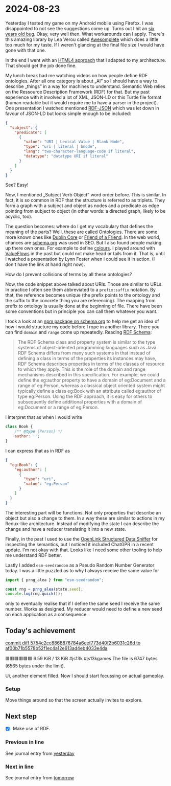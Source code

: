 <!--
SPDX-FileCopyrightText: 2024 André Jaenisch

SPDX-License-Identifier: AGPL-3.0-or-later
-->

# 2024-08-23

Yesterday I tested my game on my Android mobile using Firefox. I was
disappointed to not see the suggestions come up. Turns out I hit an
[six years old bug][bug]. Okay, very well then. What workarounds can I apply.
There's this amazing library by Lea Verou called [Awesomplete][awesomplete]
which does a little too much for my taste. If I weren't glancing at the final
file size I would have gone with that one.

In the end I went with an [HTML4 approach][html4] that I adapted to my
architecture. That should get the job done fine.

My lunch break had me watching videos on how people define RDF ontologies.
After all one category is about „AI” so I should have a way to describe
„things” in a way for machines to understand. Semantic Web relies on the
Ressource Description Framework (RDF) for that. But my past experience with it
involved a lot of XML, JSON-LD or this Turtle file format (human readable but
it would require me to have a parser in the project). One presentation I
watched mentioned [RDF-JSON][rdfjson] which was let down in favour of JSON-LD
but looks simple enough to be included:

```json
{
  "subject": {
    "predicate": [
      {
        "value": "URI | Lexical Value | Blank Node",
        "type": "uri | literal | bnode",
        "lang": "two-character-language-code if literal",
        "datatype": "datatype URI if literal"
      }
    ]
  }
}
```

See? Easy!

Now, I mentioned „Subject Verb Object” word order before. This is similar.
In fact, it is so common in RDF that the structure is referred to as triplets.
They form a graph with a subject and object as nodes and a predicate as edge
pointing from subject to object (in other words: a directed graph, likely to
be acyclic, too).

The question becomes: where do I get my vocabulary that defines the meaning
of the parts? Well, these are called Ontologies. There are some more known ones
like [Dublin Core][dc] or [Friend of a Friend][foaf]. In the web world, chances
are [schema.org][schema] was used in SEO. But I also found people making up
there own ones. For example to define [colours][cyannotation]. I played around
with [ValueFlows][vf] in the past but could not make head or tails from it.
That is, until I watched a presentation by Lynn Foster when i could see it in
action. (I don't have the link at hand right now).

How do I prevent collisions of terms by all these ontologies?

Now, the code snippet above talked about URIs. Those are similar to URLs.
In practice I often see them abbreviated to a `prefix:suffix` notation. By
that, the reference becomes unique (the prefix points to the ontology and the
suffix to the concrete thing you are referencing). The mapping from prefix to
ontology is usually done at the beginning of file. There have been some
conventions but in principle you can call them whatever you want.

I took a look at an [npm package on schema.org][npm] to help me get an idea of
how I would structure my code before I rope in another library. There you can
find `domain` and `range` come up repeatedly. Reading [RDF Schema][rdfs]:

> The RDF Schema class and property system is similar to the type systems of
> object-oriented programming languages such as Java. RDF Schema differs from
> many such systems in that instead of defining a class in terms of the
> properties its instances may have, RDF Schema describes properties in terms
> of the classes of resource to which they apply. This is the role of the
> domain and range mechanisms described in this specification. For example, we
> could define the eg:author property to have a domain of eg:Document and a
> range of eg:Person, whereas a classical object oriented system might
> typically define a class eg:Book with an attribute called eg:author of type
> eg:Person. Using the RDF approach, it is easy for others to subsequently
> define additional properties with a domain of eg:Document or a range of
> eg:Person.

I interpret that as when I would write

```js
class Book {
    /** @type {Person} */
    author: '';
}
```

I can express that as in RDF as

```json
{
  "eg:Book": {
    "eg:author": [
      {
        "type": "uri",
        "value": "eg:Person"
      }
    ]
  }
}
```

The interesting part will be functions. Not only properties that describe an
object but also a change to them. In a way these are similar to actions in my
Redux-like architecture. Instead of modifying the state I can describe the
change and have a reducer translating it into a new state.

Finally, in the past I used to use the [OpenLink Structured Data Sniffer][osds]
for inspecting the semantics, but I noticed it included ChatGPR in a recent
update. I'm not okay with that. Looks like I need some other tooling to help
me understand RDF better.

Lastly I added `esm-seedrandom` as a Pseudo Random Number Generator today.
I was a little puzzled as to why I always receive the same value for

```js
import { prng_alea } from "esm-seedrandom";

const rng = prng_alea(state.seed);
console.log(rng.quick());
```

only to eventually realise that if I define the same seed I receive the same
number. Works as designed. My reducer would need to define a new seed on each
application as a consequence.

## Today's achievement

[commit diff 5754c2cc8868876784a6eef773d40f2b6031c26d to af00b71b5578b52f1ec4a12e613ad4eb4033e4da][diff]

🟥🟥🟥🟥🟩🟩 6.59 KiB / 13 KiB #js13k #js13kgames
The file is 6747 bytes (6565 bytes under the limit).

Ui, another element filled. Now I should start focussing on actual gameplay.

### Setup

Move things around so that the screen actually invites to explore.

## Next step

- [x] Make use of RDF.

### Previous in line

See journal entry from [yesterday][yesterday]

### Next in line

See journal entry from [tomorrow][tomorrow]

[awesomplete]: https://projects.verou.me/awesomplete/
[bug]: https://bugzilla.mozilla.org/show_bug.cgi?id=1535985
[cyannotation]: https://www.cyannotation.org/ontology/Color/
[dc]: https://www.dublincore.org/specifications/dublin-core/dcmi-terms/
[diff]: https://code.jaenis.ch/js13kgames/js13kgames-2024/compare/5754c2cc8868876784a6eef773d40f2b6031c26d..af00b71b5578b52f1ec4a12e613ad4eb4033e4da
[foaf]: http://xmlns.com/foaf/spec/
[html4]: https://stackoverflow.com/a/20127724
[npm]: https://github.com/science-periodicals/schema.org/blob/master/src/schema_org.json
[osds]: https://addons.mozilla.org/en-GB/firefox/addon/openlink-structured-data-sniff
[rdfjson]: https://www.w3.org/TR/rdf-json/
[rdfs]: https://www.w3.org/TR/rdf12-schema/#ch_introduction
[schema]: https://schema.org/docs/schemas.html
[tomorrow]: ./2024-08-24.md
[vf]: https://lab.allmende.io/valueflows/valueflows/-/blob/master/release-doc-in-process/all_vf.TTL
[yesterday]: ./2024-08-22.md
